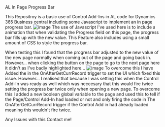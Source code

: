 AL In Page Progress Bar

This Repositroy is a basic use of Control Add-Ins in AL code for Dynamics 365 Business central including some Javascript to implement an in page progress bar.
![image](https://github.com/Waller-Code-Lab/AL-In-Page-Progress-Bar/assets/169139188/8e27a619-1114-4eac-807a-c288a5673f23)
The use of Javascript I've used here is to include a animation that when validating the Progress field on this page, the progress bar fills up with the new value. This Feature also includes using a small amount of CSS to style the progress bar.

When testing this I found that the progress bar adjusted to the new value of the new page normally when coming out of the page and going back in. However... when clicking the button on the page to go to the next page here it didn't as I've badly highlighted here...
![image](https://github.com/Waller-Code-Lab/AL-In-Page-Progress-Bar/assets/169139188/32227305-9bd7-4f64-8152-b9a3387f9e23)
To overcome this I have Added the in the OnAfterGetCurrRecord trigger to set the UI which fixed this issue. However... I realised that because I was setting this when the Control Add-In was ready as well which was neccesary that this would fire twice setting the progress bar twice only when opening a new page. To overcome this I added a new boolean global variable to the page and used this to tell if the Page/Control Add-In had loaded or not and only firing the code in The OnAfterGetCurrRecord trigger if the Control Add in had already loaded meaning this wouldn't fire twice.

Any Issues with this Contact me!
